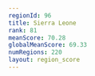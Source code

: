 ```yaml
---
regionId: 96
title: Sierra Leone
rank: 81
meanScore: 70.28
globalMeanScore: 69.33
numRegions: 220
layout: region_score
---
```

